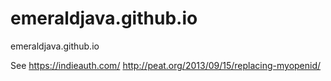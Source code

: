 emeraldjava.github.io
=====================

emeraldjava.github.io

See 
https://indieauth.com/
http://peat.org/2013/09/15/replacing-myopenid/

